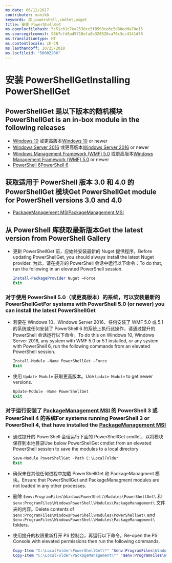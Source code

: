 ```yaml
---
ms.date: 06/12/2017
contributor: manikb
keywords: 库,powershell,cmdlet,psget
title: 安装 PowerShellGet
ms.openlocfilehash: 5c51cb1c7ea2538cc5f8503ce6c5d80edda70e15
ms.sourcegitcommit: 98b7cfd8ad5718efa8e320526ca76c3cc4141d78
ms.translationtype: HT
ms.contentlocale: zh-CN
ms.lasthandoff: 10/25/2018
ms.locfileid: "50002206"
---
```

# <a name="installing-powershellget"></a><span data-ttu-id="917f6-103">安装 PowerShellGet</span><span class="sxs-lookup"><span data-stu-id="917f6-103">Installing PowerShellGet</span></span>

## <a name="powershellget-is-an-in-box-module-in-the-following-releases"></a><span data-ttu-id="917f6-104">PowerShellGet 是以下版本的随机模块</span><span class="sxs-lookup"><span data-stu-id="917f6-104">PowerShellGet is an in-box module in the following releases</span></span>

- <span data-ttu-id="917f6-105">[Windows 10](https://www.microsoft.com/windows) 或更高版本</span><span class="sxs-lookup"><span data-stu-id="917f6-105">[Windows 10](https://www.microsoft.com/windows) or newer</span></span>
- <span data-ttu-id="917f6-106">[Windows Server 2016](/windows-server/windows-server) 或更高版本</span><span class="sxs-lookup"><span data-stu-id="917f6-106">[Windows Server 2016](/windows-server/windows-server) or newer</span></span>
- <span data-ttu-id="917f6-107">[Windows Management Framework (WMF) 5.0](https://www.microsoft.com/download/details.aspx?id=50395) 或更高版本</span><span class="sxs-lookup"><span data-stu-id="917f6-107">[Windows Management Framework (WMF) 5.0](https://www.microsoft.com/download/details.aspx?id=50395) or newer</span></span>
- [<span data-ttu-id="917f6-108">PowerShell 6</span><span class="sxs-lookup"><span data-stu-id="917f6-108">PowerShell 6</span></span>](https://github.com/PowerShell/PowerShell/releases)

## <a name="get-powershellget-module-for-powershell-versions-30-and-40"></a><span data-ttu-id="917f6-109">获取适用于 PowerShell 版本 3.0 和 4.0 的 PowerShellGet 模块</span><span class="sxs-lookup"><span data-stu-id="917f6-109">Get PowerShellGet module for PowerShell versions 3.0 and 4.0</span></span>

- [<span data-ttu-id="917f6-110">PackageManagement MSI</span><span class="sxs-lookup"><span data-stu-id="917f6-110">PackageManagement MSI</span></span>](https://www.microsoft.com/download/details.aspx?id=51451)

## <a name="get-the-latest-version-from-powershell-gallery"></a><span data-ttu-id="917f6-111">从 PowerShell 库获取最新版本</span><span class="sxs-lookup"><span data-stu-id="917f6-111">Get the latest version from PowerShell Gallery</span></span>

- <span data-ttu-id="917f6-112">更新 PowerShellGet 前，应始终安装最新的 Nuget 提供程序。</span><span class="sxs-lookup"><span data-stu-id="917f6-112">Before updating PowerShellGet, you should always install the latest Nuget provider.</span></span> <span data-ttu-id="917f6-113">为此，请在提升的 PowerShell 会话中运行以下命令：</span><span class="sxs-lookup"><span data-stu-id="917f6-113">To do that, run the following in an elevated PowerShell session.</span></span>

  ```powershell
  Install-PackageProvider Nuget –Force
  Exit
  ```

### <a name="for-systems-with-powershell-50-or-newer-you-can-install-the-latest-powershellget"></a><span data-ttu-id="917f6-114">对于使用 PowerShell 5.0（或更高版本）的系统，可以安装最新的 PowerShellGet</span><span class="sxs-lookup"><span data-stu-id="917f6-114">For systems with PowerShell 5.0 (or newer) you can install the latest PowerShellGet</span></span>

- <span data-ttu-id="917f6-115">若要在 Windows 10、Windows Server 2016、任何安装了 WMF 5.0 或 5.1 的系统或任何安装了 PowerShell 6 的系统上执行此操作，请通过提升的 PowerShell 会话运行以下命令。</span><span class="sxs-lookup"><span data-stu-id="917f6-115">To do this on Windows 10, Windows Server 2016, any system with WMF 5.0 or 5.1 installed, or any system with PowerShell 6, run the following commands from an elevated PowerShell session.</span></span>

  ```powershell
  Install-Module –Name PowerShellGet –Force
  Exit
  ```

- <span data-ttu-id="917f6-116">使用 `Update-Module` 获取更高版本。</span><span class="sxs-lookup"><span data-stu-id="917f6-116">Use `Update-Module` to get newer versions.</span></span>

  ```powershell
  Update-Module -Name PowerShellGet
  Exit
  ```

### <a name="for-systems-running-powershell-3-or-powershell-4-that-have-installed-the-packagemanagement-msihttpswwwmicrosoftcomdownloaddetailsaspxid51451"></a><span data-ttu-id="917f6-117">对于运行安装了 [PackageManagement MSI](https://www.microsoft.com/download/details.aspx?id=51451) 的 PowerShell 3 或 PowerShell 4 的系统</span><span class="sxs-lookup"><span data-stu-id="917f6-117">For systems running PowerShell 3 or PowerShell 4, that have installed the [PackageManagement MSI](https://www.microsoft.com/download/details.aspx?id=51451)</span></span>

- <span data-ttu-id="917f6-118">通过提升的 PowerShell 会话运行下面的 PowerShellGet cmdlet，以将模块保存到本地目录</span><span class="sxs-lookup"><span data-stu-id="917f6-118">Use below PowerShellGet cmdlet from an elevated PowerShell session to save the modules to a local directory</span></span>

  ```powershell
  Save-Module PowerShellGet -Path C:\LocalFolder
  Exit
  ```

- <span data-ttu-id="917f6-119">确保未在其他任何进程中加载 PowerShellGet 和 PackageManagment 模块。</span><span class="sxs-lookup"><span data-stu-id="917f6-119">Ensure that PowerShellGet and PackageManagment modules are not loaded in any other processes.</span></span>
- <span data-ttu-id="917f6-120">删除 `$env:ProgramFiles\WindowsPowerShell\Modules\PowerShellGet\` 和 `$env:ProgramFiles\WindowsPowerShell\Modules\PackageManagement\` 文件夹的内容。</span><span class="sxs-lookup"><span data-stu-id="917f6-120">Delete contents of `$env:ProgramFiles\WindowsPowerShell\Modules\PowerShellGet\` and  `$env:ProgramFiles\WindowsPowerShell\Modules\PackageManagement\` folders.</span></span>
- <span data-ttu-id="917f6-121">使用提升的权限重新打开 PS 控制台，再运行以下命令。</span><span class="sxs-lookup"><span data-stu-id="917f6-121">Re-open the PS Console with elevated permissions then run the following commands.</span></span>

  ```powershell
  Copy-Item "C:\LocalFolder\PowerShellGet\*" "$env:ProgramFiles\WindowsPowerShell\Modules\PowerShellGet\" -Recurse -Force
  Copy-Item "C:\LocalFolder\PackageManagement\*" "$env:ProgramFiles\WindowsPowerShell\Modules\PackageManagement\" -Recurse -Force
  ```
